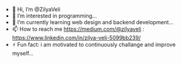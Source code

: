 - 👋 Hi, I’m @ZilyaVeli
- 👀 I’m interested in programming...
- 🌱 I’m currently learning web design and backend development...
- 📫 How to reach me https://medium.com/@zilyaveli : https://www.linkedin.com/in/zilya-veli-5099bb239/
- ⚡ Fun fact: i am motivated to continuously challange and improve myself...

<!---
ZilyaVeli/ZilyaVeli is a ✨ special ✨ repository because its `README.md` (this file) appears on your GitHub profile.
You can click the Preview link to take a look at your changes.
--->

